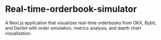 # Real-time-orderbook-simulator
A Next.js application that visualizes real-time orderbooks from OKX, Bybit, and Deribit with order simulation, metrics analysis, and depth chart visualization.
